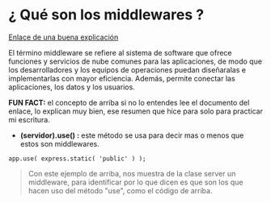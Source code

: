 # ¿ Qué son los middlewares ?



[Enlace de una buena explicación](https://stackoverflow.com/questions/23259168/what-are-express-json-and-express-urlencoded)

El término middleware se refiere al sistema de software que ofrece funciones y servicios de nube comunes para las aplicaciones, de modo que los desarrolladores y los equipos de operaciones puedan diseñaralas e implementarlas con mayor eficiencia. Además, permite conectar las aplicaciones, los datos y los usuarios.

**FUN FACT:** el concepto de arriba si no lo entendes lee el documento del enlace, lo explican muy bien, ese resumen que hice para solo para practicar mi escritura.

- **(servidor).use() :** este método se usa para decir mas o menos que estos son middlewares.

~~~
app.use( express.static( 'public' ) );
~~~

> Con este ejemplo de arriba, nos muestra de la clase server un middleware, para identificar por lo que dicen es que son los que hacen uso del método "use", como el código de arriba.